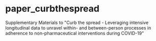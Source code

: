 # paper_curbthespread
Supplementary Materials to "Curb the spread - Leveraging intensive longitudinal data to unravel within- and between-person processes in adherence to non-pharmaceutical interventions during COVID-19"
